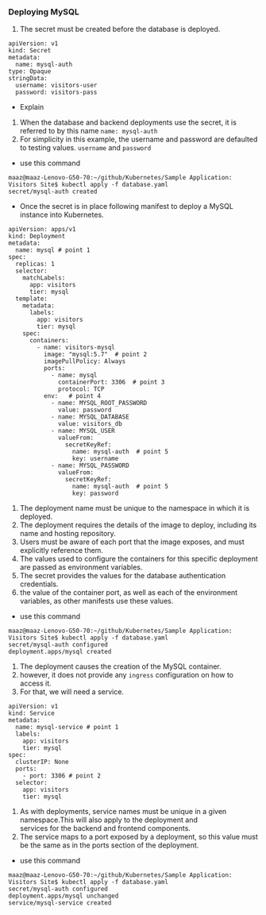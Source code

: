 ### Deploying MySQL  
1. The secret must be created before the database is deployed.  
```  
apiVersion: v1
kind: Secret
metadata:
  name: mysql-auth
type: Opaque
stringData:
  username: visitors-user
  password: visitors-pass
```  
* Explain  
1. When the database and backend deployments use the secret, it is referred to by this name `name: mysql-auth`   
2. For simplicity in this example, the username and password are defaulted to testing values. `username` and `password`    

* use this command   
``` 
maaz@maaz-Lenovo-G50-70:~/github/Kubernetes/Sample Application: Visitors Site$ kubectl apply -f database.yaml 
secret/mysql-auth created
``` 
* Once the secret is in place following manifest to deploy a MySQL instance into Kubernetes.   
```  
apiVersion: apps/v1
kind: Deployment
metadata:
  name: mysql # point 1
spec:
  replicas: 1
  selector:
    matchLabels:
      app: visitors
      tier: mysql
  template:
    metadata:
      labels:
        app: visitors
        tier: mysql
    spec:
      containers:
        - name: visitors-mysql
          image: "mysql:5.7"  # point 2
          imagePullPolicy: Always
          ports:
            - name: mysql
              containerPort: 3306  # point 3
              protocol: TCP
          env:   # point 4
            - name: MYSQL_ROOT_PASSWORD
              value: password
            - name: MYSQL_DATABASE
              value: visitors_db
            - name: MYSQL_USER
              valueFrom:
                secretKeyRef:
                  name: mysql-auth  # point 5
                  key: username
            - name: MYSQL_PASSWORD
              valueFrom:
                secretKeyRef:
                  name: mysql-auth  # point 5
                  key: password
```   
1. The deployment name must be unique to the namespace in which it is deployed.   
2. The deployment requires the details of the image to deploy, including its name and hosting repository.   
3. Users must be aware of each port that the image exposes, and must explicitly reference them.   
4. The values used to configure the containers for this specific deployment are passed as environment variables.  
5. The secret provides the values for the database authentication credentials.  
6. the value of the container port, as well as each of the environment variables, as other manifests use these values.    
* use this command     
```  
maaz@maaz-Lenovo-G50-70:~/github/Kubernetes/Sample Application: Visitors Site$ kubectl apply -f database.yaml 
secret/mysql-auth configured
deployment.apps/mysql created
``` 
1. The deployment causes the creation of the MySQL container.  
2. however, it does not provide any `ingress` configuration on how to access it.    
3. For that, we will need a service.  
``` 
apiVersion: v1
kind: Service
metadata:
  name: mysql-service # point 1
  labels:
    app: visitors
    tier: mysql
spec:
  clusterIP: None
  ports:
    - port: 3306 # point 2
  selector:
    app: visitors
    tier: mysql
```
1. As with deployments, service names must be unique in a given namespace.This will also apply to the deployment and   
services for the backend and frontend components.   
2. The service maps to a port exposed by a deployment, so this value must be the same as in the ports section of the deployment.     
* use this command    
```` 
maaz@maaz-Lenovo-G50-70:~/github/Kubernetes/Sample Application: Visitors Site$ kubectl apply -f database.yaml 
secret/mysql-auth configured
deployment.apps/mysql unchanged
service/mysql-service created
````
